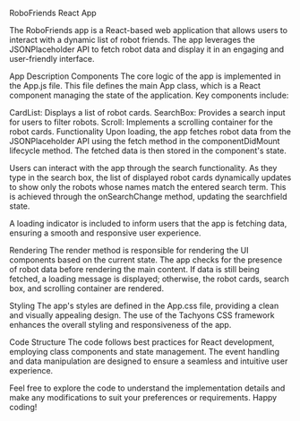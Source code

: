 RoboFriends React App

The RoboFriends app is a React-based web application that allows users to interact with a dynamic list of robot friends. The app leverages the JSONPlaceholder API to fetch robot data and display it in an engaging and user-friendly interface.

App Description
Components
The core logic of the app is implemented in the App.js file. This file defines the main App class, which is a React component managing the state of the application. Key components include:

CardList: Displays a list of robot cards.
SearchBox: Provides a search input for users to filter robots.
Scroll: Implements a scrolling container for the robot cards.
Functionality
Upon loading, the app fetches robot data from the JSONPlaceholder API using the fetch method in the componentDidMount lifecycle method. The fetched data is then stored in the component's state.

Users can interact with the app through the search functionality. As they type in the search box, the list of displayed robot cards dynamically updates to show only the robots whose names match the entered search term. This is achieved through the onSearchChange method, updating the searchfield state.

A loading indicator is included to inform users that the app is fetching data, ensuring a smooth and responsive user experience.

Rendering
The render method is responsible for rendering the UI components based on the current state. The app checks for the presence of robot data before rendering the main content. If data is still being fetched, a loading message is displayed; otherwise, the robot cards, search box, and scrolling container are rendered.

Styling
The app's styles are defined in the App.css file, providing a clean and visually appealing design. The use of the Tachyons CSS framework enhances the overall styling and responsiveness of the app.

Code Structure
The code follows best practices for React development, employing class components and state management. The event handling and data manipulation are designed to ensure a seamless and intuitive user experience.

Feel free to explore the code to understand the implementation details and make any modifications to suit your preferences or requirements. Happy coding!
